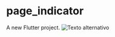 # page_indicator

A new Flutter project.
![Texto alternativo](https://img.freepik.com/foto-gratis/retrato-abstracto-ojo-elegancia-mujeres-jovenes-generado-ai_188544-9712.jpg?size=626&ext=jpg&ga=GA1.1.1826414947.1698969600&semt=sph)
